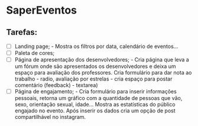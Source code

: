 # SaperEventos

## Tarefas:

- [ ] Landing page;
        - Mostra os filtros por data, calendário de eventos...
- [ ] Paleta de cores;
- [ ] Página de apresentação dos desenvolvedores;
        - Cria página que leva a um fórum onde são apresentados os desenvolvedores e deixa um espaço para avaliação dos professores. Cria formulário para dar nota ao trabalho - radio, avaliação por estrelas - cria espaço para postar comentário (feedback) - textarea)
- [ ] Página de engajamento;
        - Cria formulário para inserir informações pessoais, retorna um gráfico com a quantidade de pessoas que vão, sexo, orientação sexual, idade... Mostra as estatísticas do público engajado no evento. Após inserir os dados cria um opção de post compartilhável no instagram.